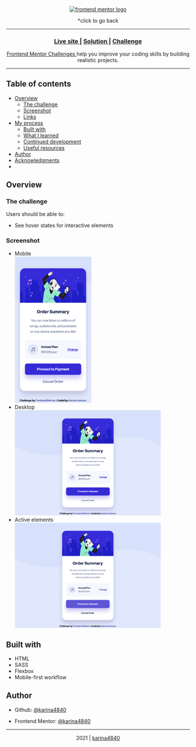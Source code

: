 <div align="center"> 
    <a href="https://github.com/karina4840/frontend-solutions"> <img align="center" height="50px" src="https://www.frontendmentor.io/static/images/logo-desktop.svg" alt="frontend mentor logo"> </a>
    <p>*click to go back</p>
</div>
    
<hr>   

<div align="center">
  <h3>
    <a href="https://karina4840.github.io/order-summary/"> Live site </a>
    <span> | </span>
    <a href="https://www.frontendmentor.io/solutions/order-summary-html-and-sass--8omLcmBo"> Solution </a>
    <span> | </span>
    <a href="https://www.frontendmentor.io/challenges/order-summary-component-QlPmajDUj"> Challenge </a>
    <br>
  </h3>                                                             
</div>
<div>
    <div align="center">
        <p>    
        <a href="https://www.frontendmentor.io/challenges">
          Frontend Mentor Challenges
        </a>
         help you improve your coding skills by building realistic projects.
        </p>                                                    
    </div>
</div>

<hr> 
  
## Table of contents

- [Overview](#overview)
  - [The challenge](#the-challenge)
  - [Screenshot](#screenshot)
  - [Links](#links)
- [My process](#my-process)
  - [Built with](#built-with)
  - [What I learned](#what-i-learned)
  - [Continued development](#continued-development)
  - [Useful resources](#useful-resources)
- [Author](#author)
- [Acknowledgments](#acknowledgments)
- 
## Overview
### The challenge
Users should be able to:
- See hover states for interactive elements
### Screenshot
- Mobile <br>
  <img src="https://github.com/karina4840/order-summary/blob/main/results/mobile.png" width=210 height=400> 
- Desktop <br>
   <img src="https://github.com/karina4840/order-summary/blob/main/results/desktop.png" width=400>  
- Active elements <br>
   <img src="https://github.com/karina4840/order-summary/blob/main/results/active%20elements.png" width=400>

## Built with

- HTML
- SASS
- Flexbox
- Mobile-first workflow

##  Author

- Github: [@karina4840](https://github.com/karina4840)

- Frontend Mentor: [@karina4840](https://www.frontendmentor.io/profile/karina4840)

---

<div align="center">
    2021 | <a href="https://github.com/karina4840"> karina4840 </a>
</div>
